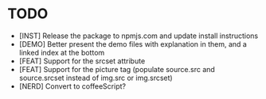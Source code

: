 TODO
====

* [INST] Release the package to npmjs.com and update install instructions
* [DEMO] Better present the demo files with explanation in them, and a linked index at the bottom
* [FEAT] Support for the srcset attribute
* [FEAT] Support for the picture tag (populate source.src and source.srcset instead of img.src or img.srcset)
* [NERD] Convert to coffeeScript?